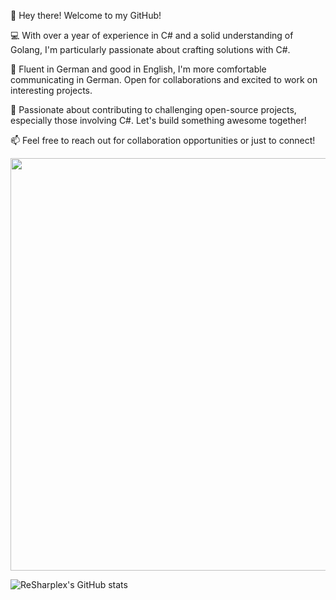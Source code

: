 👋 Hey there! Welcome to my GitHub!

💻 With over a year of experience in C# and a solid understanding of Golang, I'm particularly passionate about crafting solutions with C#.

🌱 Fluent in German and good in English, I'm more comfortable communicating in German. Open for collaborations and excited to work on interesting projects.

🚀 Passionate about contributing to challenging open-source projects, especially those involving C#. Let's build something awesome together!

📫 Feel free to reach out for collaboration opportunities or just to connect!

<p align="center">
  <img width="660" src="https://github-profile-trophy.vercel.app/?username=ReSharplex&theme=dracula">
</p>

![ReSharplex's GitHub stats](https://github-readme-stats.vercel.app/api?username=ReSharplex\&show_icons=true\&theme=radical)
